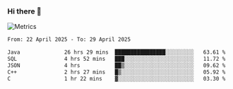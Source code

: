 ### Hi there 👋

![Metrics](https://github.com/radoapx/radoapx/blob/main/github-metrics.svg)

<!--START_SECTION:waka-->

```txt
From: 22 April 2025 - To: 29 April 2025

Java              26 hrs 29 mins  ████████████████░░░░░░░░░   63.61 %
SQL               4 hrs 52 mins   ███░░░░░░░░░░░░░░░░░░░░░░   11.72 %
JSON              4 hrs           ██▒░░░░░░░░░░░░░░░░░░░░░░   09.62 %
C++               2 hrs 27 mins   █▒░░░░░░░░░░░░░░░░░░░░░░░   05.92 %
C                 1 hr 22 mins    ▓░░░░░░░░░░░░░░░░░░░░░░░░   03.30 %
```

<!--END_SECTION:waka-->

<!--
**radoapx/radoapx** is a ✨ _special_ ✨ repository because its `README.md` (this file) appears on your GitHub profile.

Here are some ideas to get you started:

- 🔭 I’m currently working on ...
- 🌱 I’m currently learning ...
- 👯 I’m looking to collaborate on ...
- 🤔 I’m looking for help with ...
- 💬 Ask me about ...
- 📫 How to reach me: ...
- 😄 Pronouns: ...
- ⚡ Fun fact: ...
-->

